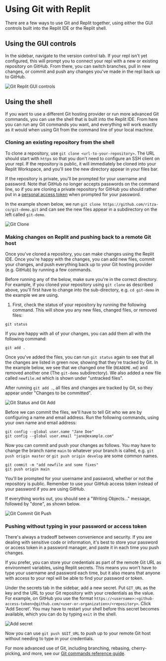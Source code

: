 # Using Git with Replit

There are a few ways to use Git and Replit together, using either the GUI controls built into the Replit IDE or the Replit shell.

## Using the GUI controls

In the sidebar, navigate to the version control tab. If your repl isn't yet configured, this will prompt you to connect your repl with a new or existing repository on GitHub. From there, you can switch branches, pull in new changes, or commit and push any changes you've made in the repl back up to GitHub.

![Git Replit GUI controls](https://replit-docs-images.bardia.repl.co/images/programming-ide/git-with-replit/git-replit-gui.png)

## Using the shell

If you want to use a different Git hosting provider or run more advanced Git commands, you can use the shell that is built into the Replit IDE. From here you can run any Git commands you want, and everything will work exactly as it would when using Git from the command line of your local machine.

### Cloning an existing repository from the shell

To clone a repository, use `git clone <url-to-your-repository>`. The URL should start with `https` so that you don't need to configure an SSH client on your repl. If the repository is public, it will immediately be cloned into your Replit Workspace, and you'll see the new directory appear in your files bar. 

If the repository is private, you'll be prompted for your username and password. Note that GitHub no longer accepts passwords on the command line, so if you are cloning a private repository for GitHub you should rather put in a [personal access token](https://docs.github.com/en/authentication/keeping-your-account-and-data-secure/creating-a-personal-access-token) when prompted for your password.

In the example shown below, we run `git clone https://github.com/ritza-co/git-demo.git` and can see the new files appear in a subdirectory on the left called `git-demo`.

![Git Clone](https://replit-docs-images.bardia.repl.co/images/programming-ide/git-with-replit/git-clone.png)

### Making changes on Replit and pushing back to a remote Git host

Once you've cloned a repository, you can make changes using the Replit IDE. Once you're happy with the changes, you can add new files, commit your changes, and push everything back up to your Git hosting provider (e.g. GitHub) by running a few commands.

Before running any of the below, make sure you're in the correct directory. For example, if you cloned your repository using `git clone` as described above, you'll first have to change into the sub-directory, e.g. `cd git-demo` in the example we are using.

1. First, check the status of your repository by running the following command. This will show you any new files, changed files, or removed files:

```
git status
```

If you are happy with all of your changes, you can add them all with the following command:

```
git add .
```

Once you've added the files, you can run `git status` again to see that all the changes are listed in green now, showing that they're tracked by Git. In the example below, we see that we changed one file (`READEME.md`) and removed another one (The `git-demo` subdirectory). We also added a new file called `newfile.md` which is shown under "untracked files".

After running `git add .`, all files and changes are tracked by Git, so they appear under "Changes to be committed".

![Git Status and Git Add](https://replit-docs-images.bardia.repl.co/images/programming-ide/git-with-replit/git-status-git-add.png)

Before we can commit the files, we'll have to tell Git who we are by configuring a name and email address. Run the following commands, using your own name and email address:

```
git config --global user.name "Jane Doe"
git config --global user.email "jane@example.com"
```

Now you can commit and push your changes as follows. You may have to change the branch name `main` to whatever your branch is called, e.g. `git push origin master` or `git push origin develop` are some common names.

```
git commit -m "add newfile and some fixes"
git push origin main
```

You'll be prompted for your username and password, whether or not the repository is public. Remember to use your GitHub access token instead of your password if you are using GitHub.

If everything works out, you should see a "Writing Objects..." message, followed by "done", as shown below.

![Git Commit Git Push](https://replit-docs-images.bardia.repl.co/images/programming-ide/git-with-replit/git-config-commit-push.png)

### Pushing without typing in your password or access token

There's always a tradeoff between convenience and security. If you are dealing with sensitive code or information, it's best to store your password or access token in a password manager, and paste it in each time you push changes.

If you prefer, you can store your credentials as part of the remote Git URL as environment variables, using Replit secrets. This means you won't have to type your username and password each time, but it also means that anyone with access to your repl will be able to find your password or token.

Under the secrets tab in the sidebar, add a new secret. Put `GIT_URL` as the key and the URL to your Git repository with your credentials as the value. For example, on GitHub you use the format `https://<username>:<github-access-token>@github.com/<user-or-organization>/<repository>`. Click 'Add Secret'. You may have to restart your shell before this secret becomes available, which you can do by typing `exit` in the shell.

![Add secret](https://replit-docs-images.bardia.repl.co/images/programming-ide/git-with-replit/add-secret.png)

Now you can use `git push $GIT_URL` to push up to your remote Git host without needing to type in your credentials.

For more advanced use of Git, including branching, rebasing, cherry-picking, and more, see our [Git commands reference guide](/programming-ide/git-commands-reference-guide).

